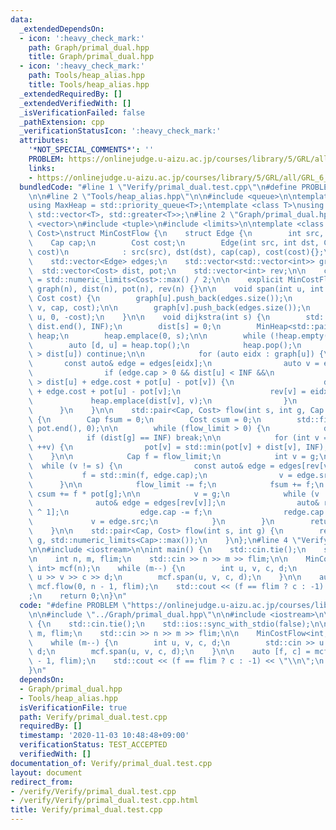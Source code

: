 ```yaml
---
data:
  _extendedDependsOn:
  - icon: ':heavy_check_mark:'
    path: Graph/primal_dual.hpp
    title: Graph/primal_dual.hpp
  - icon: ':heavy_check_mark:'
    path: Tools/heap_alias.hpp
    title: Tools/heap_alias.hpp
  _extendedRequiredBy: []
  _extendedVerifiedWith: []
  _isVerificationFailed: false
  _pathExtension: cpp
  _verificationStatusIcon: ':heavy_check_mark:'
  attributes:
    '*NOT_SPECIAL_COMMENTS*': ''
    PROBLEM: https://onlinejudge.u-aizu.ac.jp/courses/library/5/GRL/all/GRL_6_B
    links:
    - https://onlinejudge.u-aizu.ac.jp/courses/library/5/GRL/all/GRL_6_B
  bundledCode: "#line 1 \"Verify/primal_dual.test.cpp\"\n#define PROBLEM \"https://onlinejudge.u-aizu.ac.jp/courses/library/5/GRL/all/GRL_6_B\"\
    \n\n#line 2 \"Tools/heap_alias.hpp\"\n\n#include <queue>\n\ntemplate <class T>\n\
    using MaxHeap = std::priority_queue<T>;\ntemplate <class T>\nusing MinHeap = std::priority_queue<T,\
    \ std::vector<T>, std::greater<T>>;\n#line 2 \"Graph/primal_dual.hpp\"\n\n#include\
    \ <vector>\n#include <tuple>\n#include <limits>\n\ntemplate <class Cap, class\
    \ Cost>\nstruct MinCostFlow {\n    struct Edge {\n        int src, dst;\n    \
    \    Cap cap;\n        Cost cost;\n        Edge(int src, int dst, Cap cap, Cost\
    \ cost)\n            : src(src), dst(dst), cap(cap), cost(cost){};\n    };\n\n\
    \    std::vector<Edge> edges;\n    std::vector<std::vector<int>> graph;\n\n  \
    \  std::vector<Cost> dist, pot;\n    std::vector<int> rev;\n\n    const Cost INF\
    \ = std::numeric_limits<Cost>::max() / 2;\n\n    explicit MinCostFlow(int n) :\
    \ graph(n), dist(n), pot(n), rev(n) {}\n\n    void span(int u, int v, Cap cap,\
    \ Cost cost) {\n        graph[u].push_back(edges.size());\n        edges.emplace_back(u,\
    \ v, cap, cost);\n\n        graph[v].push_back(edges.size());\n        edges.emplace_back(v,\
    \ u, 0, -cost);\n    }\n\n    void dijkstra(int s) {\n        std::fill(dist.begin(),\
    \ dist.end(), INF);\n        dist[s] = 0;\n        MinHeap<std::pair<Cost, int>>\
    \ heap;\n        heap.emplace(0, s);\n\n        while (!heap.empty()) {\n    \
    \        auto [d, u] = heap.top();\n            heap.pop();\n            if (d\
    \ > dist[u]) continue;\n\n            for (auto eidx : graph[u]) {\n         \
    \       const auto& edge = edges[eidx];\n                auto v = edge.dst;\n\n\
    \                if (edge.cap > 0 && dist[u] < INF &&\n                    dist[v]\
    \ > dist[u] + edge.cost + pot[u] - pot[v]) {\n                    dist[v] = dist[u]\
    \ + edge.cost + pot[u] - pot[v];\n                    rev[v] = eidx;\n       \
    \             heap.emplace(dist[v], v);\n                }\n            }\n  \
    \      }\n    }\n\n    std::pair<Cap, Cost> flow(int s, int g, Cap flow_limit)\
    \ {\n        Cap fsum = 0;\n        Cost csum = 0;\n        std::fill(pot.begin(),\
    \ pot.end(), 0);\n\n        while (flow_limit > 0) {\n            dijkstra(s);\n\
    \            if (dist[g] == INF) break;\n\n            for (int v = 0; v < (int)graph.size();\
    \ ++v) {\n                pot[v] = std::min(pot[v] + dist[v], INF);\n        \
    \    }\n\n            Cap f = flow_limit;\n            int v = g;\n          \
    \  while (v != s) {\n                const auto& edge = edges[rev[v]];\n     \
    \           f = std::min(f, edge.cap);\n                v = edge.src;\n      \
    \      }\n\n            flow_limit -= f;\n            fsum += f;\n           \
    \ csum += f * pot[g];\n\n            v = g;\n            while (v != s) {\n  \
    \              auto& edge = edges[rev[v]];\n                auto& redge = edges[rev[v]\
    \ ^ 1];\n                edge.cap -= f;\n                redge.cap += f;\n   \
    \             v = edge.src;\n            }\n        }\n        return {fsum, csum};\n\
    \    }\n\n    std::pair<Cap, Cost> flow(int s, int g) {\n        return flow(s,\
    \ g, std::numeric_limits<Cap>::max());\n    }\n};\n#line 4 \"Verify/primal_dual.test.cpp\"\
    \n\n#include <iostream>\n\nint main() {\n    std::cin.tie();\n    std::ios::sync_with_stdio(false);\n\
    \n    int n, m, flim;\n    std::cin >> n >> m >> flim;\n\n    MinCostFlow<int,\
    \ int> mcf(n);\n    while (m--) {\n        int u, v, c, d;\n        std::cin >>\
    \ u >> v >> c >> d;\n        mcf.span(u, v, c, d);\n    }\n\n    auto [f, c] =\
    \ mcf.flow(0, n - 1, flim);\n    std::cout << (f == flim ? c : -1) << \"\\n\"\
    ;\n    return 0;\n}\n"
  code: "#define PROBLEM \"https://onlinejudge.u-aizu.ac.jp/courses/library/5/GRL/all/GRL_6_B\"\
    \n\n#include \"../Graph/primal_dual.hpp\"\n\n#include <iostream>\n\nint main()\
    \ {\n    std::cin.tie();\n    std::ios::sync_with_stdio(false);\n\n    int n,\
    \ m, flim;\n    std::cin >> n >> m >> flim;\n\n    MinCostFlow<int, int> mcf(n);\n\
    \    while (m--) {\n        int u, v, c, d;\n        std::cin >> u >> v >> c >>\
    \ d;\n        mcf.span(u, v, c, d);\n    }\n\n    auto [f, c] = mcf.flow(0, n\
    \ - 1, flim);\n    std::cout << (f == flim ? c : -1) << \"\\n\";\n    return 0;\n\
    }\n"
  dependsOn:
  - Graph/primal_dual.hpp
  - Tools/heap_alias.hpp
  isVerificationFile: true
  path: Verify/primal_dual.test.cpp
  requiredBy: []
  timestamp: '2020-11-03 10:48:48+09:00'
  verificationStatus: TEST_ACCEPTED
  verifiedWith: []
documentation_of: Verify/primal_dual.test.cpp
layout: document
redirect_from:
- /verify/Verify/primal_dual.test.cpp
- /verify/Verify/primal_dual.test.cpp.html
title: Verify/primal_dual.test.cpp
---
```

